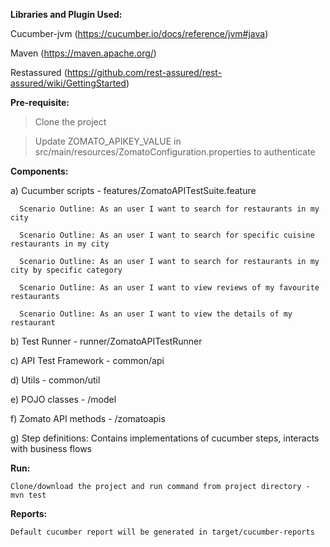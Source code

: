 <b>Libraries and Plugin Used:</b>

Cucumber-jvm (https://cucumber.io/docs/reference/jvm#java)

Maven (https://maven.apache.org/)

Restassured (https://github.com/rest-assured/rest-assured/wiki/GettingStarted)


<b>Pre-requisite:</b>

> Clone the project 

> Update ZOMATO_APIKEY_VALUE in src/main/resources/ZomatoConfiguration.properties to authenticate 


<b>Components:</b>

a)  Cucumber scripts - features/ZomatoAPITestSuite.feature
      
      Scenario Outline: As an user I want to search for restaurants in my city
			
      Scenario Outline: As an user I want to search for specific cuisine restaurants in my city
			
      Scenario Outline: As an user I want to search for restaurants in my city by specific category
      
      Scenario Outline: As an user I want to view reviews of my favourite restaurants
 		
      Scenario Outline: As an user I want to view the details of my restaurant

b)  Test Runner - runner/ZomatoAPITestRunner

c)  API Test Framework - common/api

d)  Utils - common/util

e)  POJO classes - /model

f)  Zomato API methods - /zomatoapis

g)  Step definitions: Contains implementations of cucumber steps, interacts with business flows

<b>Run:</b> 
	
	Clone/download the project and run command from project directory - mvn test

<b>Reports:</b> 
        
	Default cucumber report will be generated in target/cucumber-reports

